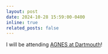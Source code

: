 ```yaml
---
layout: post
date: 2024-10-28 15:59:00-0400
inline: true
related_posts: false
---
```


I will be attending [AGNES at Dartmouth](https://sites.google.com/site/agneshomepage/dartmouth-2024)!

